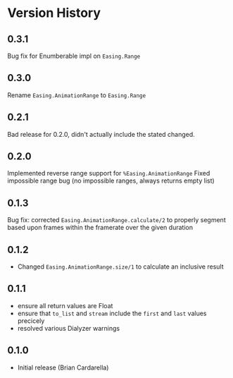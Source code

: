 # Version History

## 0.3.1

Bug fix for Enumberable impl on `Easing.Range`
## 0.3.0

Rename `Easing.AnimationRange` to `Easing.Range`

## 0.2.1

Bad release for 0.2.0, didn't actually include the stated changed.

## 0.2.0

Implemented reverse range support for `%Easing.AnimationRange`
Fixed impossible range bug (no impossible ranges, always returns empty list)

## 0.1.3

Bug fix: corrected `Easing.AnimationRange.calculate/2` to properly segment based upon frames within the framerate over the given duration

## 0.1.2
* Changed `Easing.AnimationRange.size/1` to calculate an inclusive result

## 0.1.1

* ensure all return values are Float
* ensure that `to_list` and `stream` include the `first` and `last` values precicely
* resolved various Dialyzer warnings

## 0.1.0

* Initial release (Brian Cardarella)